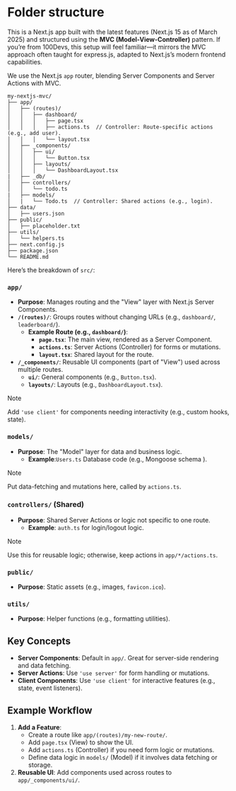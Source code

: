 # Folder structure 

This is a Next.js app built with the latest features (Next.js 15 as of March 2025) and structured using the **MVC (Model-View-Controller)** pattern. 
If you’re from 100Devs, this setup will feel familiar—it mirrors the MVC approach often taught for express.js, adapted to Next.js’s modern frontend capabilities.

We use the Next.js `app` router, blending Server Components and Server Actions with MVC. 

```
my-nextjs-mvc/
├── app/
│   ├── (routes)/
│   │   ├── dashboard/
│   │   │   ├── page.tsx
│   │   │   ├── actions.ts  // Controller: Route-specific actions (e.g., add user).
│   │   │   └── layout.tsx
│   ├── _components/
│   │   ├── ui/
│   │   │   └── Button.tsx
│   │   ├── layouts/
│   │   │   └── DashboardLayout.tsx
|   ├── _db/
│   ├── controllers/
│   │   └── todo.ts
|   ├── models/
│   |   └── Todo.ts  // Controller: Shared actions (e.g., login).
├── data/
│   ├── users.json
├── public/
│   ├── placeholder.txt
├── utils/
│   └── helpers.ts
├── next.config.js
├── package.json
└── README.md
```
Here’s the breakdown of `src/`:

### `app/`
- **Purpose**: Manages routing and the "View" layer with Next.js Server Components.
- **`/(routes)/`**: Groups routes without changing URLs (e.g., `dashboard/`, `leaderboard/`).
  - **Example Route (e.g., `dashboard/`)**:
    - **`page.tsx`**: The main view, rendered as a Server Component.
    - **`actions.ts`**: Server Actions (Controller) for forms or mutations.
    - **`layout.tsx`**: Shared layout for the route.
- **`/_components/`**: Reusable UI components (part of "View") used across multiple routes.
  - **`ui/`**: General components (e.g., `Button.tsx`).
  - **`layouts/`**: Layouts (e.g., `DashboardLayout.tsx`).

>[!NOTE]
> Add `'use client'` for components needing interactivity (e.g., custom hooks, state).

### `models/`
- **Purpose**: The "Model" layer for data and business logic.
  - **Example**:`Users.ts` Database code (e.g., Mongoose schema ).

>[!NOTE]
> Put data-fetching and mutations here, called by `actions.ts`.

### `controllers/` (Shared)
- **Purpose**: Shared Server Actions or logic not specific to one route.
  - **Example**: `auth.ts` for login/logout logic.

>[!NOTE] 
> Use this for reusable logic; otherwise, keep actions in `app/*/actions.ts`.

### `public/`
- **Purpose**: Static assets (e.g., images, `favicon.ico`).

### `utils/`
- **Purpose**: Helper functions (e.g., formatting utilities).

## Key Concepts
- **Server Components**: Default in `app/`. Great for server-side rendering and data fetching.
- **Server Actions**: Use `'use server'` for form handling or mutations.
- **Client Components**: Use `'use client'` for interactive features (e.g., state, event listeners).

## Example Workflow
1. **Add a Feature**:
   - Create a route like `app/(routes)/my-new-route/`.
   - Add `page.tsx` (View) to show the UI.
   - Add `actions.ts` (Controller) if you need form logic or mutations.
   - Define data logic in `models/` (Model) if it involves data fetching or storage.
2. **Reusable UI**: Add components used across routes to `app/_components/ui/`.
